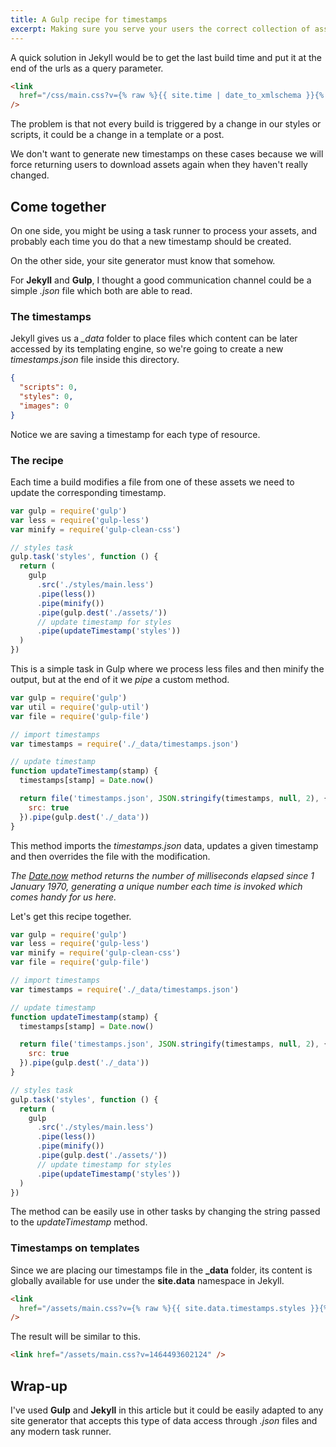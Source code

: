 ```yaml
---
title: A Gulp recipe for timestamps
excerpt: Making sure you serve your users the correct collection of assets is a real challenge, even for static websites, but you can combine some logic on a task runner and your site generator templating to solve this riddle.
---
```


A quick solution in Jekyll would be to get the last build time and put it at the end of the urls as a query parameter.

```html
<link
  href="/css/main.css?v={% raw %}{{ site.time | date_to_xmlschema }}{% endraw %}"
/>
```

The problem is that not every build is triggered by a change in our styles or scripts, it could be a change in a template or a post.

We don't want to generate new timestamps on these cases because we will force returning users to download assets again when they haven't really changed.

## Come together

On one side, you might be using a task runner to process your assets, and probably each time you do that a new timestamp should be created.

On the other side, your site generator must know that somehow.

For **Jekyll** and **Gulp**, I thought a good communication channel could be a simple _.json_ file which both are able to read.

### The timestamps

Jekyll gives us a _\_data_ folder to place files which content can be later accessed by its templating engine, so we're going to create a new _timestamps.json_ file inside this directory.

```json
{
  "scripts": 0,
  "styles": 0,
  "images": 0
}
```

Notice we are saving a timestamp for each type of resource.

### The recipe

Each time a build modifies a file from one of these assets we need to update the corresponding timestamp.

```js
var gulp = require('gulp')
var less = require('gulp-less')
var minify = require('gulp-clean-css')

// styles task
gulp.task('styles', function () {
  return (
    gulp
      .src('./styles/main.less')
      .pipe(less())
      .pipe(minify())
      .pipe(gulp.dest('./assets/'))
      // update timestamp for styles
      .pipe(updateTimestamp('styles'))
  )
})
```

This is a simple task in Gulp where we process less files and then minify the output, but at the end of it we _pipe_ a custom method.

```js
var gulp = require('gulp')
var util = require('gulp-util')
var file = require('gulp-file')

// import timestamps
var timestamps = require('./_data/timestamps.json')

// update timestamp
function updateTimestamp(stamp) {
  timestamps[stamp] = Date.now()

  return file('timestamps.json', JSON.stringify(timestamps, null, 2), {
    src: true
  }).pipe(gulp.dest('./_data'))
}
```

This method imports the _timestamps.json_ data, updates a given timestamp and then overrides the file with the modification.

_The [Date.now][1] method returns the number of milliseconds elapsed since 1 January 1970, generating a unique number each time is invoked which comes handy for us here._

Let's get this recipe together.

```js
var gulp = require('gulp')
var less = require('gulp-less')
var minify = require('gulp-clean-css')
var file = require('gulp-file')

// import timestamps
var timestamps = require('./_data/timestamps.json')

// update timestamp
function updateTimestamp(stamp) {
  timestamps[stamp] = Date.now()

  return file('timestamps.json', JSON.stringify(timestamps, null, 2), {
    src: true
  }).pipe(gulp.dest('./_data'))
}

// styles task
gulp.task('styles', function () {
  return (
    gulp
      .src('./styles/main.less')
      .pipe(less())
      .pipe(minify())
      .pipe(gulp.dest('./assets/'))
      // update timestamp for styles
      .pipe(updateTimestamp('styles'))
  )
})
```

The method can be easily use in other tasks by changing the string passed to the _updateTimestamp_ method.

### Timestamps on templates

Since we are placing our timestamps file in the **\_data** folder, its content is globally available for use under the **site.data** namespace in Jekyll.

```html
<link
  href="/assets/main.css?v={% raw %}{{ site.data.timestamps.styles }}{% endraw %}"
/>
```

The result will be similar to this.

```html
<link href="/assets/main.css?v=1464493602124" />
```

## Wrap-up

I've used **Gulp** and **Jekyll** in this article but it could be easily adapted to any site generator that accepts this type of data access through _.json_ files and any modern task runner.

[1]: https://developer.mozilla.org/en-US/docs/Web/JavaScript/Reference/Global_Objects/Date/now
[2]: https://www.npmjs.com/package/gulp-file
